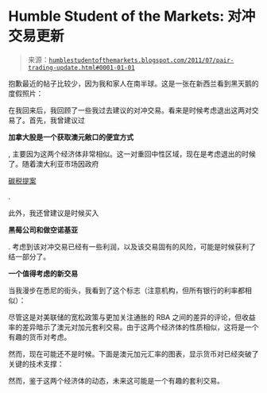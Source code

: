 <!--yml

分类：未分类

日期：2024-05-18 04:18:38

-->

# Humble Student of the Markets: 对冲交易更新

> 来源：[`humblestudentofthemarkets.blogspot.com/2011/07/pair-trading-update.html#0001-01-01`](https://humblestudentofthemarkets.blogspot.com/2011/07/pair-trading-update.html#0001-01-01)

抱歉最近的帖子比较少，因为我和家人在南半球。这是一张在新西兰看到黑天鹅的度假照片：

在我回来后，我回顾了一些我过去建议的对冲交易。看来是时候考虑退出这两对交易了。首先，我曾建议过

**加拿大股是一个获取澳元敞口的便宜方式**

, 主要因为这两个经济体非常相似。这一对重回中性区域，现在是考虑退出的时候了。随着澳大利亚市场因政府

[碳税提案](http://www.aph.gov.au/library/pubs/climatechange/responses/economic/carbontax.htm)

.

此外，我还曾建议是时候买入

**黑莓公司和做空诺基亚**

. 考虑到该对冲交易已经有一些利润，以及该交易固有的风险，可能是时候获利了结一部分了。

**一个值得考虑的新交易**

当我漫步在悉尼的街头，我看到了这个标志（注意机构，但所有银行的利率都相似）：

尽管这是对美联储的宽松政策与更加关注通胀的 RBA 之间的差异的评论，但收益率的差异暗示了澳元对加元套利交易。由于这两个经济体的性质相似，这将是一个有趣的货币对考虑。

然而，现在可能还不是时候。下面是澳元加元汇率的图表，显示货币对已经突破了关键的技术支撑：

然而，鉴于这两个经济体的动态，未来这可能是一个有趣的套利交易。
